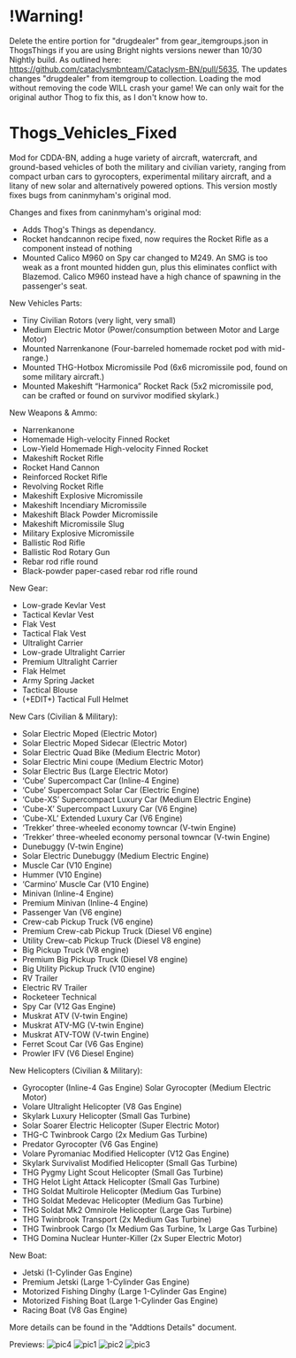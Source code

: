 # !Warning!
Delete the entire portion for "drugdealer" from gear_itemgroups.json in ThogsThings if you are using Bright nights versions newer than 10/30 Nightly build. As outlined here: https://github.com/cataclysmbnteam/Cataclysm-BN/pull/5635, The updates changes "drugdealer" from itemgroup to collection. Loading the mod without removing the code WILL crash your game! We can only wait for the original author Thog to fix this, as I don't know how to.

# Thogs_Vehicles_Fixed
Mod for CDDA-BN, adding a huge variety of aircraft, watercraft, and ground-based vehicles of both the military and civilian variety, ranging from compact urban cars to gyrocopters, experimental military aircraft, and a litany of new solar and alternatively powered options. This version mostly fixes bugs from caninmyham's original mod.

Changes and fixes from caninmyham's original mod:
- Adds Thog's Things as dependancy.
- Rocket handcannon recipe fixed, now requires the Rocket Rifle as a component instead of nothing
- Mounted Calico M960 on Spy car changed to M249. An SMG is too weak as a front mounted hidden gun, plus this eliminates conflict with Blazemod. Calico M960 instead have a high chance of spawning in the passenger's seat.

New Vehicles Parts:
- Tiny Civilian Rotors (very light, very small)
- Medium Electric Motor (Power/consumption between Motor and Large Motor)
- Mounted Narrenkanone (Four-barreled homemade rocket pod with mid-range.)
- Mounted THG-Hotbox Micromissile Pod (6x6 micromissile pod, found on some military aircraft.)
- Mounted Makeshift “Harmonica” Rocket Rack (5x2 micromissile pod, can be crafted or found on survivor modified skylark.)

New Weapons & Ammo:
- Narrenkanone
- Homemade High-velocity Finned Rocket
- Low-Yield Homemade High-velocity Finned Rocket
- Makeshift Rocket Rifle
- Rocket Hand Cannon
- Reinforced Rocket Rifle
- Revolving Rocket Rifle
- Makeshift Explosive Micromissile
- Makeshift Incendiary Micromissile
- Makeshift Black Powder Micromissile
- Makeshift Micromissile Slug
- Military Explosive Micromissile
- Ballistic Rod Rifle
- Ballistic Rod Rotary Gun
- Rebar rod rifle round
- Black-powder paper-cased rebar rod rifle round

New Gear:
- Low-grade Kevlar Vest
- Tactical Kevlar Vest
- Flak Vest
- Tactical Flak Vest
- Ultralight Carrier
- Low-grade Ultralight Carrier
- Premium Ultralight Carrier
- Flak Helmet
- Army Spring Jacket
- Tactical Blouse
- (+EDIT+) Tactical Full Helmet

New Cars (Civilian & Military):
- Solar Electric Moped (Electric Motor)
- Solar Electric Moped Sidecar (Electric Motor)
- Solar Electric Quad Bike (Medium Electric Motor)
- Solar Electric Mini coupe (Medium Electric Motor)
- Solar Electric Bus (Large Electric Motor)
- ‘Cube’ Supercompact Car (Inline-4 Engine)
- ‘Cube’ Supercompact Solar Car (Electric Engine)
- ‘Cube-XS’ Supercompact Luxury Car (Medium Electric Engine)
- ‘Cube-X’ Supercompact Luxury Car (V6 Engine)
- ‘Cube-XL’ Extended Luxury Car (V6 Engine)
- ‘Trekker’ three-wheeled economy towncar (V-twin Engine)
- ‘Trekker’ three-wheeled economy personal towncar (V-twin Engine)
- Dunebuggy (V-twin Engine)
- Solar Electric Dunebuggy (Medium Electric Engine)
- Muscle Car (V10 Engine)
- Hummer (V10 Engine)
- ‘Carmino’ Muscle Car (V10 Engine)
- Minivan (Inline-4 Engine)
- Premium Minivan (Inline-4 Engine)
- Passenger Van (V6 engine)
- Crew-cab Pickup Truck (V6 engine)
- Premium Crew-cab Pickup Truck (Diesel V6 engine)
- Utility Crew-cab Pickup Truck (Diesel V8 engine)
- Big Pickup Truck (V8 engine)
- Premium Big Pickup Truck (Diesel V8 engine)
- Big Utility Pickup Truck (V10 engine)
- RV Trailer
- Electric RV Trailer
- Rocketeer Technical
- Spy Car (V12 Gas Engine)
- Muskrat ATV (V-twin Engine)
- Muskrat ATV-MG (V-twin Engine)
- Muskrat ATV-TOW (V-twin Engine)
- Ferret Scout Car (V6 Gas Engine)
- Prowler IFV (V6 Diesel Engine)

New Helicopters (Civilian & Military):
- Gyrocopter (Inline-4 Gas Engine) Solar Gyrocopter (Medium Electric Motor) 
- Volare Ultralight Helicopter (V8 Gas Engine)
- Skylark Luxury Helicopter (Small Gas Turbine)
- Solar Soarer Electric Helicopter (Super Electric Motor)
- THG-C Twinbrook Cargo (2x Medium Gas Turbine)
- Predator Gyrocopter (V6 Gas Engine)
- Volare Pyromaniac Modified Helicopter (V12 Gas Engine)
- Skylark Survivalist Modified Helicopter (Small Gas Turbine)
- THG Pygmy Light Scout Helicopter (Small Gas Turbine)
- THG Helot Light Attack Helicopter (Small Gas Turbine)
- THG Soldat Multirole Helicopter (Medium Gas Turbine)
- THG Soldat Medevac Helicopter (Medium Gas Turbine)
- THG Soldat Mk2 Omnirole Helicopter (Large Gas Turbine)
- THG Twinbrook Transport (2x Medium Gas Turbine)
- THG Twinbrook Cargo (1x Medium Gas Turbine, 1x Large Gas Turbine)
- THG Domina Nuclear Hunter-Killer (2x Super Electric Motor)

New Boat:
- Jetski (1-Cylinder Gas Engine)
- Premium Jetski (Large 1-Cylinder Gas Engine)
- Motorized Fishing Dinghy (Large 1-Cylinder Gas Engine)
- Motorized Fishing Boat (Large 1-Cylinder Gas Engine)
- Racing Boat (V8 Gas Engine)

More details can be found in the "Addtions Details" document.

Previews:
![pic4](https://i.imgur.com/XKZbr4G.png)
![pic1](https://i.imgur.com/0li0xqH.png)
![pic2](https://i.imgur.com/DUBBmOc.png)
![pic3](https://i.imgur.com/roKdlPY.png)

